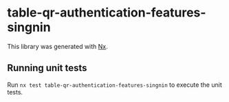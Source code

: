 # table-qr-authentication-features-singnin

This library was generated with [Nx](https://nx.dev).

## Running unit tests

Run `nx test table-qr-authentication-features-singnin` to execute the unit tests.

